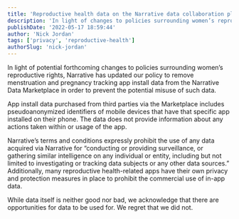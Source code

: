 ```yaml
---
title: 'Reproductive health data on the Narrative data collaboration platform'
description: 'In light of changes to policies surrounding women’s reproductive rights, Narrative is removing menstruation and pregnancy tracking app install data from the Marketplace. '
publishDate: '2022-05-17 18:59:44'
author: 'Nick Jordan'
tags: ['privacy', 'reproductive-health']
authorSlug: 'nick-jordan'
---
```

In light of potential forthcoming changes to policies surrounding women’s reproductive rights, Narrative has updated our policy to remove menstruation and pregnancy tracking app install data from the Narrative Data Marketplace in order to prevent the potential misuse of such data.

App install data purchased from third parties via the Marketplace includes pseudoanonymized identifiers of mobile devices that have that specific app installed on their phone. The data does not provide information about any actions taken within or usage of the app.

Narrative’s terms and conditions expressly prohibit the use of any data acquired via Narrative for “conducting or providing surveillance, or gathering similar intelligence on any individual or entity, including but not limited to investigating or tracking data subjects or any other data sources.” Additionally, many reproductive health-related apps have their own privacy and protection measures in place to prohibit the commercial use of in-app data.

While data itself is neither good nor bad, we acknowledge that there are opportunities for data to be used for. We regret that we did not.
